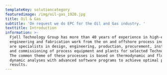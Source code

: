 ```yaml
---
templateKey: solutioncategory
featuredimage: /img/oil-gas_1920.jpg
title: Oil & Gas
subtitle: 'On request we do EPC for the Oil and Gas industry. '
texttitle: Introduction
information: >-
  Fjell Technology Group has more than 40 years of experience in high-end
  engineering and fabrication work from the on and offshore process industry. We
  are specialists in design, engineering, production, procurement, installation
  and commissioning of process equipment and plants for selected Technologies.
  The common theme of these processes is based on thermodynamic and fluid
  dynamic analyses with advanced software programs to achieve optimal process
  results.
---
```


